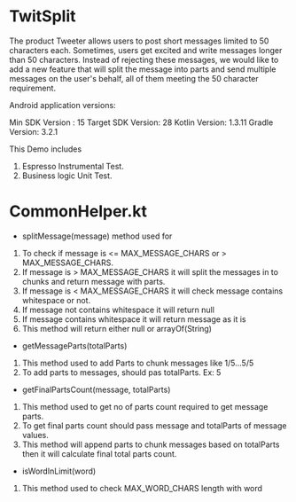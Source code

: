 # TwitSplit
The product Tweeter allows users to post short messages limited to 50 characters each. Sometimes, users get excited and write messages longer than 50 characters. Instead of rejecting these messages, we would like to add a new feature that will split the message into parts and send multiple messages on the user's behalf, all of them meeting the 50 character requirement.

Android application versions:

Min SDK Version : 15
Target SDK Version: 28
Kotlin Version: 1.3.11
Gradle Version: 3.2.1

This Demo includes
1. Espresso Instrumental Test.
2. Business logic Unit Test.

# CommonHelper.kt

- splitMessage(message) method used for

1. To check if message is <= MAX_MESSAGE_CHARS or > MAX_MESSAGE_CHARS.
2. If message is > MAX_MESSAGE_CHARS it will split the messages in to chunks and return message with parts.
3. If message is < MAX_MESSAGE_CHARS it will check message contains whitespace or not.
4. If message not contains whitespace it will return null
5. If message contains whitespace it will return message as it is
6. This method will return either null or arrayOf(String)

- getMessageParts(totalParts)

1. This method used to add Parts to chunk messages like 1/5...5/5
2. To add parts to messages, should pas totalParts. Ex: 5

- getFinalPartsCount(message, totalParts)

1. This method used to get no of parts count required to get message parts.
2. To get final parts count should pass message and totalParts of message values.
3. This method will append parts to chunk messages based on totalParts then it will calculate final total parts count.

- isWordInLimit(word)

1. This method used to check MAX_WORD_CHARS length with word



